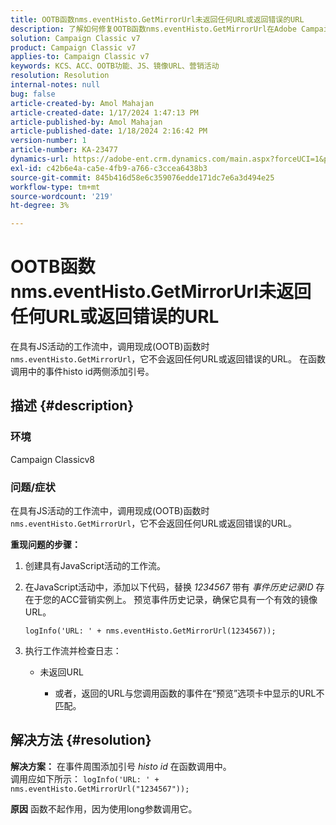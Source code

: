 ```yaml
---
title: OOTB函数nms.eventHisto.GetMirrorUrl未返回任何URL或返回错误的URL
description: 了解如何修复OOTB函数nms.eventHisto.GetMirrorUrl在Adobe Campaign Classic中未返回任何URL的问题。
solution: Campaign Classic v7
product: Campaign Classic v7
applies-to: Campaign Classic v7
keywords: KCS、ACC、OOTB功能、JS、镜像URL、营销活动
resolution: Resolution
internal-notes: null
bug: false
article-created-by: Amol Mahajan
article-created-date: 1/17/2024 1:47:13 PM
article-published-by: Amol Mahajan
article-published-date: 1/18/2024 2:16:42 PM
version-number: 1
article-number: KA-23477
dynamics-url: https://adobe-ent.crm.dynamics.com/main.aspx?forceUCI=1&pagetype=entityrecord&etn=knowledgearticle&id=abb008e9-3eb5-ee11-a569-6045bd006295
exl-id: c42b6e4a-ca5e-4fb9-a766-c3ccea6438b3
source-git-commit: 845b416d58e6c359076edde171dc7e6a3d494e25
workflow-type: tm+mt
source-wordcount: '219'
ht-degree: 3%

---
```


# OOTB函数nms.eventHisto.GetMirrorUrl未返回任何URL或返回错误的URL


在具有JS活动的工作流中，调用现成(OOTB)函数时 `nms.eventHisto.GetMirrorUrl`，它不会返回任何URL或返回错误的URL。 在函数调用中的事件histo id两侧添加引号。

## 描述 {#description}


### <b>环境</b>

Campaign Classicv8



### <b>问题/症状</b>

在具有JS活动的工作流中，调用现成(OOTB)函数时 `nms.eventHisto.GetMirrorUrl`，它不会返回任何URL或返回错误的URL。

<b>重现问题的步骤：</b>

1. 创建具有JavaScript活动的工作流。


2. 在JavaScript活动中，添加以下代码，替换 *1234567* 带有 *事件历史记录ID* 存在于您的ACC营销实例上。 预览事件历史记录，确保它具有一个有效的镜像URL。



   `logInfo('URL: ' + nms.eventHisto.GetMirrorUrl(1234567));`


3. 执行工作流并检查日志：

   - 未返回URL




      - 或者，返回的URL与您调用函数的事件在“预览”选项卡中显示的URL不匹配。



## 解决方法 {#resolution}

<b>解决方案：</b>
在事件周围添加引号 *histo id* 在函数调用中。
<br>调用应如下所示：
`logInfo('URL: ' + nms.eventHisto.GetMirrorUrl("1234567"));`

<b>原因</b>
函数不起作用，因为使用long参数调用它。
